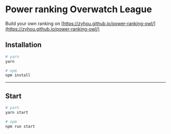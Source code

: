  # Power ranking Overwatch League

Build your own ranking on [https://zyhou.github.io/power-ranking-owl/](https://zyhou.github.io/power-ranking-owl/)

## Installation

```bash
# yarn
yarn

# npm
npm install
```

---

## Start

```bash
# yarn
yarn start

# npm
npm run start
```
